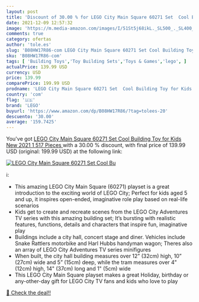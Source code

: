 ```yaml
---
layout: post
title: 'Discount of 30.00 % for LEGO City Main Square 60271 Set  Cool Bu'
date: 2021-12-09 12:57:32
image: 'https://m.media-amazon.com/images/I/51St5j68ikL._SL500_._SL400_.jpg'
comments: true
category: ofertas
author: 'tole.es'
slug: 'B08HW17R86-com LEGO City Main Square 60271 Set Cool Building Toy for...'
sku: 'B08HW17R86-com'
tags: [ 'Building Toys','Toy Building Sets','Toys & Games','lego', ]
actualPrice: 139.99 USD
currency: USD
price: 139.99
comparePrice: 199.99 USD
prodname: 'LEGO City Main Square 60271 Set  Cool Building Toy for Kids  New 2021  1 517 Pieces '
country: 'com'
flag: '🇺🇸'
brand: 'LEGO'
buyurl: 'https://www.amazon.com/dp/B08HW17R86/?tag=tolees-20'
descuento: '30.00'
average: '159.7425'
---
```


You've got [LEGO City Main Square 60271 Set  Cool Building Toy for Kids  New 2021  1 517 Pieces ](https://www.amazon.com/dp/B08HW17R86/?tag=tolees-20) with a  30.00 % discount, with final price of 139.99 USD (original: 199.99 USD) at the following link:

[![LEGO City Main Square 60271 Set  Cool Bu](https://m.media-amazon.com/images/I/51St5j68ikL._SL500_._SL400_.jpg)](https://www.amazon.com/dp/B08HW17R86/?tag=tolees-20)

ℹ️:

- This amazing LEGO City Main Square (60271) playset is a great introduction to the exciting world of LEGO City; Perfect for kids aged 5 and up, it inspires open-ended, imaginative role play based on real-life scenarios
- Kids get to create and recreate scenes from the LEGO City Adventures TV series with this amazing building set; It’s bursting with realistic features, functions, details and characters that inspire fun, imaginative play
- Buildings include a city hall, concert stage and diner. Vehicles include Snake Rattlers motorbike and Harl Hubbs handyman wagon; Theres also an array of LEGO City Adventures TV series minifigures
- When built, the city hall building measures over 12” (32cm) high, 10” (27cm) wide and 5” (15cm) deep, while the tram measures over 4" (12cm) high, 14" (37cm) long and 1" (5cm) wide
- This LEGO City Main Square playset makes a great Holiday, birthday or any-other-day gift for LEGO City TV fans and kids who love to play

[🛒 Check the deal!!](https://www.amazon.com/dp/B08HW17R86/?tag=tolees-20)
